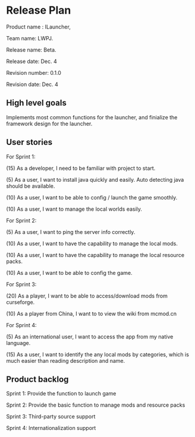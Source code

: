 # Release Plan

Product name : ILauncher,

Team name: LWPJ.

Release name: Beta.

Release date: Dec. 4

Revision number: 0.1.0

Revision date: Dec. 4

## High level goals

Implements most common functions for the launcher, and finialize the framework design for the launcher.

## User stories

For Sprint 1:

(15) As a developer, I need to be familiar with project to start.

(5) As a user, I want to install java quickly and easily. Auto detecting java should be available.

(10) As a user, I want to be able to config / launch the game smoothly.

(10) As a user, I want to manage the local worlds easily. 

For Sprint 2:

(5) As a user, I want to ping the server info correctly.

(10) As a user, I want to have the capability to manage the local mods.

(10) As a user, I want to have the capability to manage the local resource packs.

(10) As a user, I want to be able to config the game. 

For Sprint 3:

(20) As a player, I want to be able to access/download mods from curseforge.

(10) As a player from China, I want to to view the wiki from mcmod.cn

For Sprint 4:

(5) As an international user, I want to access the app from my native language.

(15) As a user, I want to identify the any local mods by categories, which is much easier than reading description and name.

## Product backlog

Sprint 1: Provide the function to launch game

Sprint 2: Provide the basic function to manage mods and resource packs

Sprint 3: Third-party source support

Sprint 4: Internationalization support

